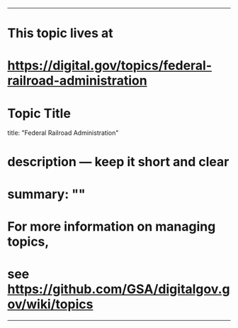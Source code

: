
---
# This topic lives at
# https://digital.gov/topics/federal-railroad-administration

# Topic Title
title: "Federal Railroad Administration"

# description — keep it short and clear
# summary: ""


# For more information on managing topics,
# see https://github.com/GSA/digitalgov.gov/wiki/topics
---